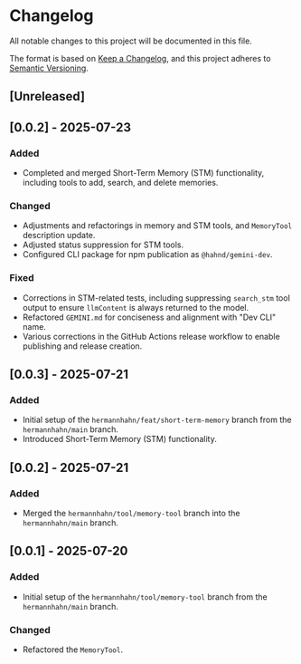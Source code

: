 # Changelog

All notable changes to this project will be documented in this file.

The format is based on [Keep a Changelog](https://keepachangelog.com/en/1.0.0/),
and this project adheres to [Semantic Versioning](https://semver.org/spec/v2.0.0.html).

## [Unreleased]

## [0.0.2] - 2025-07-23

### Added

- Completed and merged Short-Term Memory (STM) functionality, including tools to add, search, and delete memories.

### Changed

- Adjustments and refactorings in memory and STM tools, and `MemoryTool` description update.
- Adjusted status suppression for STM tools.
- Configured CLI package for npm publication as `@hahnd/gemini-dev`.

### Fixed

- Corrections in STM-related tests, including suppressing `search_stm` tool output to ensure `llmContent` is always returned to the model.
- Refactored `GEMINI.md` for conciseness and alignment with "Dev CLI" name.
- Various corrections in the GitHub Actions release workflow to enable publishing and release creation.

## [0.0.3] - 2025-07-21

### Added

- Initial setup of the `hermannhahn/feat/short-term-memory` branch from the `hermannhahn/main` branch.
- Introduced Short-Term Memory (STM) functionality.

## [0.0.2] - 2025-07-21

### Added

- Merged the `hermannhahn/tool/memory-tool` branch into the `hermannhahn/main` branch.

## [0.0.1] - 2025-07-20

### Added

- Initial setup of the `hermannhahn/tool/memory-tool` branch from the `hermannhahn/main` branch.

### Changed

- Refactored the `MemoryTool`.
